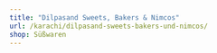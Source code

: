 ```yaml
---
title: "Dilpasand Sweets, Bakers & Nimcos"
url: /karachi/dilpasand-sweets-bakers-und-nimcos/
shop: Süßwaren
---
```

